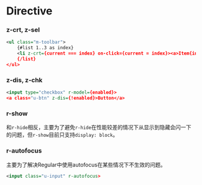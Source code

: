 # Directive

### z-crt, z-sel

<div class="m-example"></div>

```xml
<ul class="m-toolbar">
    {#list 1..3 as index}
    <li z-crt={current === index} on-click={current = index}><a>Item{index}</a></li>
    {/list}
</ul>
```

### z-dis, z-chk

<div class="m-example"></div>

```xml
<input type="checkbox" r-model={enabled}>
<a class="u-btn" z-dis={!enabled}>Button</a>
```

### r-show

和`r-hide`相反，主要为了避免`r-hide`在性能较差的情况下从显示到隐藏会闪一下的问题，但`r-show`目前只支持`display: block`。

### r-autofocus

主要为了解决Regular中使用autofocus在某些情况下不生效的问题。

<div class="m-example"></div>

```xml
<input class="u-input" r-autofocus>
```
